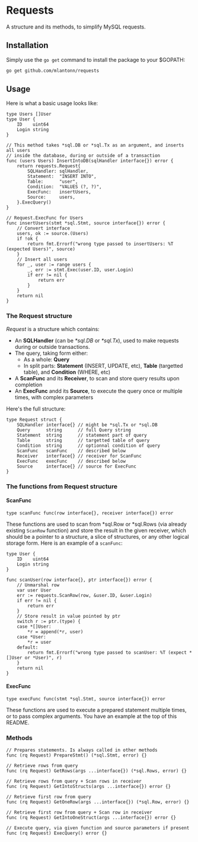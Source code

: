 # Requests

A structure and its methods, to simplify MySQL requests.

## Installation

Simply use the `go get` command to install the package to your \$GOPATH:

```sh
go get github.com/mlantonn/requests
```

## Usage

Here is what a basic usage looks like:

```Golang
type Users []User
type User {
    ID    uint64
    Login string
}

// This method takes *sql.DB or *sql.Tx as an argument, and inserts all users
// inside the database, during or outside of a transaction
func (users Users) InsertIntoDB(sqlHandler interface{}) error {
    return requests.Request{
        SQLHandler: sqlHandler,
        Statement:  "INSERT INTO",
        Table:      "user",
        Condition:  "VALUES (?, ?)",
        ExecFunc:   insertUsers,
        Source:     users,
    }.ExecQuery()
}

// Request.ExecFunc for Users
func insertUsers(stmt *sql.Stmt, source interface{}) error {
    // Convert interface
    users, ok := source.(Users)
    if !ok {
        return fmt.Errorf("wrong type passed to insertUsers: %T (expected Users)", source)
    }
    // Insert all users
    for _, user := range users {
        _, err := stmt.Exec(user.ID, user.Login)
        if err != nil {
            return err
        }
    }
    return nil
}
```

### The Request structure

_Request_ is a structure which contains:

- An **SQLHandler** (can be _\*sql.DB_ or _\*sql.Tx_), used to make requests during or outside transactions.
- The query, taking form either:
  - As a whole: **Query**
  - In split parts: **Statement** (INSERT, UPDATE, etc), **Table** (targetted table), and **Condition** (WHERE, etc)
- A **ScanFunc** and its **Receiver**, to scan and store query results upon completion
- An **ExecFunc** andd its **Source**, to execute the query once or multiple times, with complex parameters

Here's the full structure:

```Golang
type Request struct {
    SQLHandler interface{} // might be *sql.Tx or *sql.DB
    Query      string      // full Query string
    Statement  string      // statement part of query
    Table      string      // targetted table of query
    Condition  string      // optionnal condition of query
    ScanFunc   scanFunc    // described below
    Receiver   interface{} // receiver for ScanFunc
    ExecFunc   execFunc    // described below
    Source     interface{} // source for ExecFunc
}
```

### The functions from Request structure

#### ScanFunc

```Golang
type scanFunc func(row interface{}, receiver interface{}) error
```

These functions are used to scan from *sql.Row or *sql.Rows (via already existing `ScanRow` function) and store the result in the given receiver, which should be a pointer to a structure, a slice of structures, or any other logical storage form. Here is an example of a `scanFunc`:<br />

```Golang
type User {
    ID    uint64
    Login string
}

func scanUser(row interface{}, ptr interface{}) error {
    // Unmarshal row
    var user User
    err := requests.ScanRow(row, &user.ID, &user.Login)
    if err != nil {
        return err
    }
    // Store result in value pointed by ptr
    switch r := ptr.(type) {
    case *[]User:
        *r = append(*r, user)
    case *User:
        *r = user
    default:
        return fmt.Errorf("wrong type passed to scanUser: %T (expect *[]User or *User)", r)
    }
    return nil
}
```

#### ExecFunc

```Golang
type execFunc func(stmt *sql.Stmt, source interface{}) error
```

These functions are used to execute a prepared statement multiple times, or to pass complex arguments. You have an example at the top of this README.<br />

### Methods

```Golang
// Prepares statements. Is always called in other methods
func (rq Request) PrepareStmt() (*sql.Stmt, error) {}

// Retrieve rows from query
func (rq Request) GetRows(args ...interface{}) (*sql.Rows, error) {}

// Retrieve rows from query + Scan rows in receiver
func (rq Request) GetIntoStructs(args ...interface{}) error {}

// Retrieve first row from query
func (rq Request) GetOneRow(args ...interface{}) (*sql.Row, error) {}

// Retrieve first row from query + Scan row in receiver
func (rq Request) GetIntoOneStruct(args ...interface{}) error {}

// Execute query, via given function and source parameters if present
func (rq Request) ExecQuery() error {}
```
